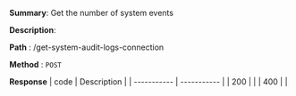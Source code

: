 **Summary**: Get the number of system events

**Description**:

**Path** : /get-system-audit-logs-connection

**Method** : `POST`

**Response**
| code      | Description |
| ----------- | ----------- |
|  200   |       |
|  400   |       |

